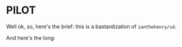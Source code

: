 # PILOT

Well ok, so, here's the brief: this is a bastardization of `ianthehenry/sd`.

And here's the long:


